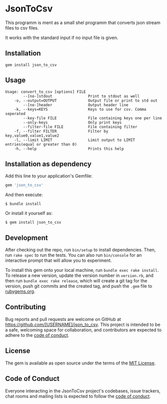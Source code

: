 # JsonToCsv

This programm is ment as a small shel programm that converts json stream files to csv files. 

It works with the standard input if no input file is given.
## Installation

```
gem install json_to_csv
```

## Usage

```
Usage: convert_to_csv [options] FILE
        --[no-]stdout                Print to stdout as well
    -o, --output=OUTPUT              Output file or print to std out
        --[no-]header                Output header line
    -k, --keys=KEYS                  Keys to use for csv. Comma seperated
        --key-file FILE              File containing keys one per line
        --only-keys                  Only print keys
        --filter-file FILE           File containing filter
    -f, --filter FILTER              Filter by key,value0,value1,value2
    -l, --limit LIMIT                Limit output to LIMIT entries(equal or greater than 0)
    -h, --help                       Prints this help
```

## Installation as dependency

Add this line to your application's Gemfile:

```ruby
gem 'json_to_csv'
```

And then execute:

    $ bundle install

Or install it yourself as:

    $ gem install json_to_csv
## Development

After checking out the repo, run `bin/setup` to install dependencies. Then, run `rake spec` to run the tests. You can also run `bin/console` for an interactive prompt that will allow you to experiment.

To install this gem onto your local machine, run `bundle exec rake install`. To release a new version, update the version number in `version.rb`, and then run `bundle exec rake release`, which will create a git tag for the version, push git commits and the created tag, and push the `.gem` file to [rubygems.org](https://rubygems.org).

## Contributing

Bug reports and pull requests are welcome on GitHub at https://github.com/[USERNAME]/json_to_csv. This project is intended to be a safe, welcoming space for collaboration, and contributors are expected to adhere to the [code of conduct](https://github.com/[USERNAME]/json_to_csv/blob/master/CODE_OF_CONDUCT.md).

## License

The gem is available as open source under the terms of the [MIT License](https://opensource.org/licenses/MIT).

## Code of Conduct

Everyone interacting in the JsonToCsv project's codebases, issue trackers, chat rooms and mailing lists is expected to follow the [code of conduct](https://github.com/[USERNAME]/json_to_csv/blob/master/CODE_OF_CONDUCT.md).
